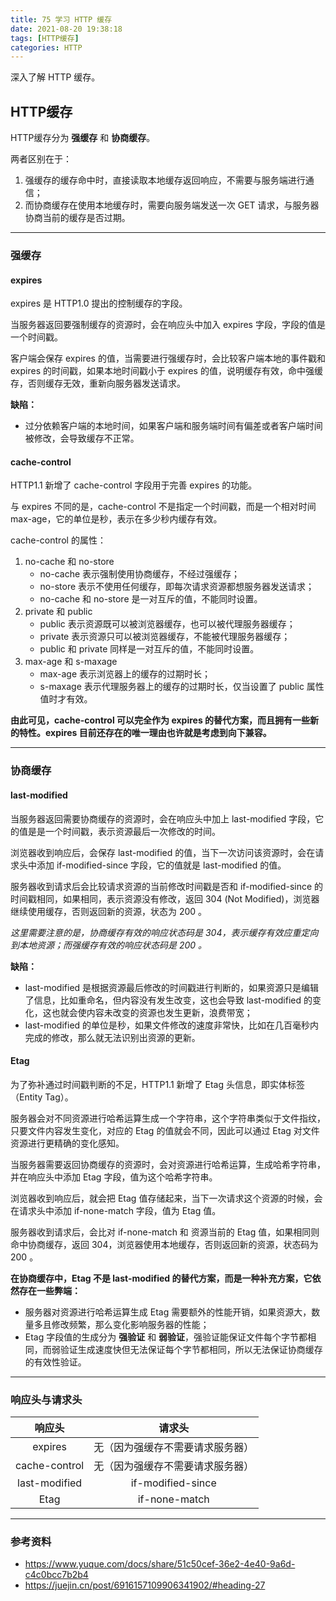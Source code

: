 ```yaml
---
title: 75 学习 HTTP 缓存
date: 2021-08-20 19:38:18
tags: [HTTP缓存]
categories: HTTP
---
```


深入了解 HTTP 缓存。

<!-- more -->


## HTTP缓存

HTTP缓存分为 **强缓存** 和 **协商缓存**。

两者区别在于：

1. 强缓存的缓存命中时，直接读取本地缓存返回响应，不需要与服务端进行通信；
2. 而协商缓存在使用本地缓存时，需要向服务端发送一次 GET 请求，与服务器协商当前的缓存是否过期。

---

### 强缓存

#### expires

expires 是 HTTP1.0 提出的控制缓存的字段。

当服务器返回要强制缓存的资源时，会在响应头中加入 expires 字段，字段的值是一个时间戳。

客户端会保存 expires 的值，当需要进行强缓存时，会比较客户端本地的事件戳和 expires 的时间戳，如果本地时间戳小于 expires 的值，说明缓存有效，命中强缓存，否则缓存无效，重新向服务器发送请求。

**缺陷：**

- 过分依赖客户端的本地时间，如果客户端和服务端时间有偏差或者客户端时间被修改，会导致缓存不正常。



#### cache-control

HTTP1.1 新增了 cache-control 字段用于完善 expires 的功能。

与 expires 不同的是，cache-control 不是指定一个时间戳，而是一个相对时间 max-age，它的单位是秒，表示在多少秒内缓存有效。

cache-control 的属性：

1. no-cache 和 no-store
   - no-cache 表示强制使用协商缓存，不经过强缓存；
   - no-store 表示不使用任何缓存，即每次请求资源都想服务器发送请求；
   - no-cache 和 no-store 是一对互斥的值，不能同时设置。
2. private 和 public
   - public 表示资源既可以被浏览器缓存，也可以被代理服务器缓存；
   - private 表示资源只可以被浏览器缓存，不能被代理服务器缓存；
   - public 和 private 同样是一对互斥的值，不能同时设置。
3. max-age 和 s-maxage
   - max-age 表示浏览器上的缓存的过期时长；
   - s-maxage 表示代理服务器上的缓存的过期时长，仅当设置了 public 属性值时才有效。

**由此可见，cache-control 可以完全作为 expires 的替代方案，而且拥有一些新的特性。expires 目前还存在的唯一理由也许就是考虑到向下兼容。**

---

### 协商缓存

#### last-modified

当服务器返回需要协商缓存的资源时，会在响应头中加上 last-modified 字段，它的值是是一个时间戳，表示资源最后一次修改的时间。

浏览器收到响应后，会保存 last-modified 的值，当下一次访问该资源时，会在请求头中添加 if-modified-since 字段，它的值就是 last-modified 的值。

服务器收到请求后会比较请求资源的当前修改时间戳是否和 if-modified-since 的时间戳相同，如果相同，表示资源没有修改，返回 304 (Not Modified)，浏览器继续使用缓存，否则返回新的资源，状态为 200 。

*这里需要注意的是，协商缓存有效的响应状态码是 304，表示缓存有效应重定向到本地资源；而强缓存有效的响应状态码是 200 。*

**缺陷：**

- last-modified 是根据资源最后修改的时间戳进行判断的，如果资源只是编辑了信息，比如重命名，但内容没有发生改变，这也会导致 last-modified 的变化，这也就会使内容未改变的资源也发生更新，浪费带宽；
- last-modified 的单位是秒，如果文件修改的速度非常快，比如在几百毫秒内完成的修改，那么就无法识别出资源的更新。

#### Etag

为了弥补通过时间戳判断的不足，HTTP1.1 新增了 Etag 头信息，即实体标签（Entity Tag）。

服务器会对不同资源进行哈希运算生成一个字符串，这个字符串类似于文件指纹，只要文件内容发生变化，对应的 Etag 的值就会不同，因此可以通过 Etag 对文件资源进行更精确的变化感知。

当服务器需要返回协商缓存的资源时，会对资源进行哈希运算，生成哈希字符串，并在响应头中添加 Etag 字段，值为这个哈希字符串。

浏览器收到响应后，就会把 Etag 值存储起来，当下一次请求这个资源的时候，会在请求头中添加 if-none-match 字段，值为 Etag 值。

服务器收到请求后，会比对 if-none-match 和 资源当前的 Etag 值，如果相同则命中协商缓存，返回 304，浏览器使用本地缓存，否则返回新的资源，状态码为 200 。

**在协商缓存中，Etag 不是 last-modified 的替代方案，而是一种补充方案，它依然存在一些弊端：**

- 服务器对资源进行哈希运算生成 Etag 需要额外的性能开销，如果资源大，数量多且修改频繁，那么变化影响服务器的性能；
- Etag 字段值的生成分为 **强验证** 和 **弱验证**，强验证能保证文件每个字节都相同，而弱验证生成速度快但无法保证每个字节都相同，所以无法保证协商缓存的有效性验证。

---

### 响应头与请求头

|    响应头     |              请求头              |
| :-----------: | :------------------------------: |
|    expires    | 无（因为强缓存不需要请求服务器） |
| cache-control | 无（因为强缓存不需要请求服务器） |
| last-modified |        if-modified-since         |
|     Etag      |          if-none-match           |



---

### 参考资料

- https://www.yuque.com/docs/share/51c50cef-36e2-4e40-9a6d-c4c0bcc7b2b4
- https://juejin.cn/post/6916157109906341902/#heading-27

